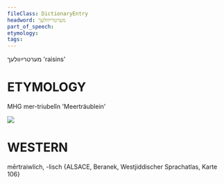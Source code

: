 ```yaml
---
fileClass: DictionaryEntry
headword: מערטרײַוולעך
part_of_speech: 
etymology: 
tags: 
---
```

מערטרײַוולעך
'raisins'

ETYMOLOGY
===========
MHG mer-triubelîn 'Meerträublein'

![](https://ia902902.us.archive.org/9/items/Yiddish-Dialect-Maps/Beranek_Karte_106.jpg)

WESTERN
========

mērtraiwlich, -lisch {ALSACE, Beranek, Westjiddischer Sprachatlas, Karte 106}
